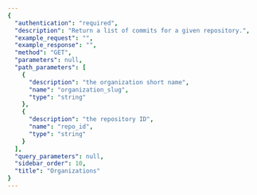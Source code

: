 ```yaml
---
{
  "authentication": "required", 
  "description": "Return a list of commits for a given repository.", 
  "example_request": "", 
  "example_response": "", 
  "method": "GET", 
  "parameters": null, 
  "path_parameters": [
    {
      "description": "the organization short name", 
      "name": "organization_slug", 
      "type": "string"
    }, 
    {
      "description": "the repository ID", 
      "name": "repo_id", 
      "type": "string"
    }
  ], 
  "query_parameters": null, 
  "sidebar_order": 10, 
  "title": "Organizations"
}
---
```


